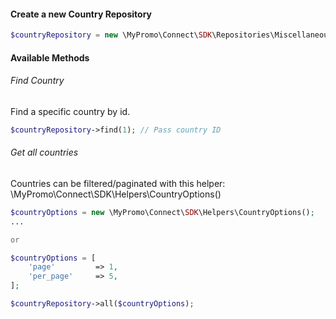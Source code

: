 #### Create a new Country Repository
```php
$countryRepository = new \MyPromo\Connect\SDK\Repositories\Miscellaneous\CountryRepository($client);
```

#### Available Methods

###### Find Country
Find a specific country by id.
```php
$countryRepository->find(1); // Pass country ID
```

###### Get all countries
Countries can be filtered/paginated with this helper: \MyPromo\Connect\SDK\Helpers\CountryOptions()

```php
$countryOptions = new \MyPromo\Connect\SDK\Helpers\CountryOptions();
...

or

$countryOptions = [
    'page'         => 1,
    'per_page'     => 5,
];

$countryRepository->all($countryOptions);
```

[CountryOptions]: ../Helpers/CountryOptions.md

